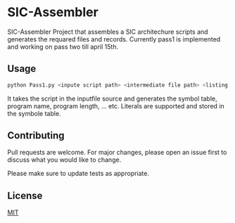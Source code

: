 # SIC-Assembler

SIC-Assembler Project that assembles a SIC architechure scripts and generates the requared files and records.
Currently pass1 is implemented and working on pass two till april 15th.

## Usage

```bash
python Pass1.py <inpute script path> <intermediate file path> <listing file path> <object file path>
```

It takes the script in the inputfile source and generates the symbol table, program name, program length, ... etc.
Literals are supported and stored in the symbole table.

## Contributing
Pull requests are welcome. For major changes, please open an issue first to discuss what you would like to change.

Please make sure to update tests as appropriate.


## License

[MIT](https://choosealicense.com/licenses/mit/)
